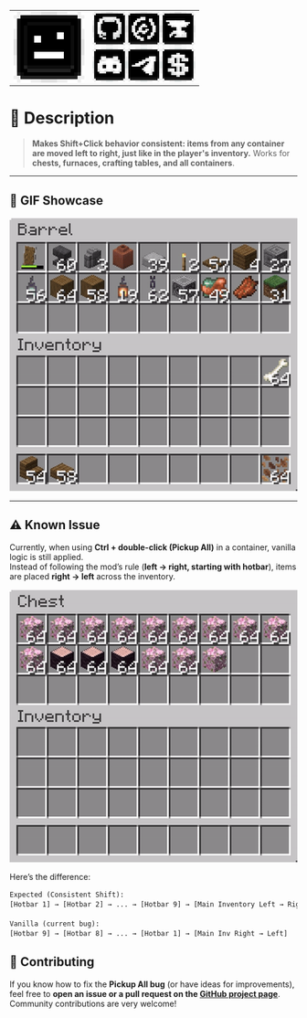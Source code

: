 <table style="width: 100%; border-collapse: collapse;">
  <tr>
    <td style="width: 124px; vertical-align: top; text-align: center;">
      <div style="display: flex; justify-content: center; align-items: center;">
        <img src="https://raw.githubusercontent.com/ZipeStudio/Vault/refs/heads/main/design/mods/main/zipestudio.png" title="It's me">
      </div>
    </td>
    <td style="vertical-align: top;">
      <div style="display: flex; flex-direction: column;">
        <div style="display: flex;">
          <a href="https://github.com/ZipeStudio/Consistent-Shift">
            <img src="https://raw.githubusercontent.com/ZipeStudio/Vault/refs/heads/main/design/mods/main/github.png" title="Github page">
          </a>
          <a href="https://modrinth.com/mod/consistent-shift">
            <img src="https://raw.githubusercontent.com/ZipeStudio/Vault/refs/heads/main/design/mods/main/modrinth.png" title="Modrinth page">
          </a>
          <a href="https://www.curseforge.com/minecraft/mc-mods/consistent-shift">
            <img src="https://raw.githubusercontent.com/ZipeStudio/Vault/refs/heads/main/design/mods/main/curseforge.png" title="CurseForge page">
          </a>
        </div>
        <div style="display: flex;">
          <a href="https://discord.com/invite/XmGF7rkkuY">
            <img src="https://raw.githubusercontent.com/ZipeStudio/Vault/refs/heads/main/design/mods/main/discord.png" title="Discord account">
          </a>
          <a href="https://t.me/zipeleaf">
            <img src="https://raw.githubusercontent.com/ZipeStudio/Vault/refs/heads/main/design/mods/main/telegram.png" title="Telegram channel">
          </a>
          <a href="https://ko-fi.com/zipestudio/tip">
            <img src="https://raw.githubusercontent.com/ZipeStudio/Vault/refs/heads/main/design/mods/main/support.png" title="Support me (thx)">
          </a>
        </div>
      </div>
    </td>
  </tr>
</table>

# 💬 Description
> **Makes Shift+Click behavior consistent: items from any container are moved left to right, just like in the player's inventory.**
> Works for **chests, furnaces, crafting tables, and all containers**.

---

## 🔹 GIF Showcase
<div align="center">
  <img src="https://raw.githubusercontent.com/ZipeStudio/Consistent-Shift/refs/heads/master/img/showcase.gif" width="512px" alt="mod showcase"/>
</div>

---

## ⚠️ Known Issue
Currently, when using **Ctrl + double-click (Pickup All)** in a container, vanilla logic is still applied.  
Instead of following the mod’s rule (**left → right, starting with hotbar**), items are placed **right → left** across the inventory.

<div align="center">
  <img src="https://raw.githubusercontent.com/ZipeStudio/Consistent-Shift/refs/heads/master/img/known_issue.gif" width="512px" alt="mod showcase"/>
</div>

Here’s the difference:
```diff
Expected (Consistent Shift):
[Hotbar 1] → [Hotbar 2] → ... → [Hotbar 9] → [Main Inventory Left → Right]

Vanilla (current bug):
[Hotbar 9] → [Hotbar 8] → ... → [Hotbar 1] → [Main Inv Right → Left]
```

## 🤝 Contributing
If you know how to fix the **Pickup All bug** (or have ideas for improvements), feel free to **open an issue or a pull request on the [GitHub project page](https://github.com/ZipeStudio/Consistent-Shift)**.  
Community contributions are very welcome!